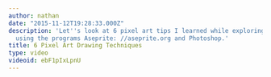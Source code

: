 ```yaml
---
author: nathan
date: "2015-11-12T19:28:33.000Z"
description: 'Let''s look at 6 pixel art tips I learned while exploring pixel art,
  using the programs Aseprite: //aseprite.org and Photoshop.'
title: 6 Pixel Art Drawing Techniques
type: video
videoid: ebF1pIxLpnU
---
```


